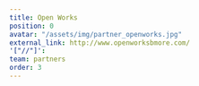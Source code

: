 ```yaml
---
title: Open Works
position: 0
avatar: "/assets/img/partner_openworks.jpg"
external_link: http://www.openworksbmore.com/
'["//"]': 
team: partners
order: 3
---
```


